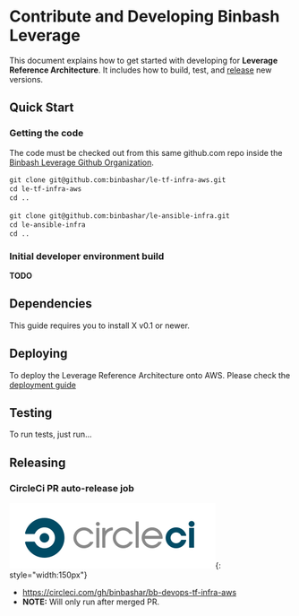 # Contribute and Developing Binbash Leverage 

This document explains how to get started with developing for **Leverage Reference Architecture**.
It includes how to build, test, and [release](https://github.com/binbashar/le-tf-infra-aws/releases) new versions.

## Quick Start

### Getting the code

The code must be checked out from this same github.com repo inside the
[Binbash Leverage Github Organization](https://github.com/binbashar).

```
git clone git@github.com:binbashar/le-tf-infra-aws.git
cd le-tf-infra-aws
cd ..

git clone git@github.com:binbashar/le-ansible-infra.git
cd le-ansible-infra
cd ..
```

### Initial developer environment build

**TODO**

## Dependencies

This guide requires you to install X v0.1 or newer.

## Deploying

To deploy the Leverage Reference Architecture onto AWS.
Please check the [deployment guide](./deploy/)

## Testing

To run tests, just run...

## Releasing
### CircleCi PR auto-release job

![circleci-logo](../assets/images/logos/circleci.png "CircleCI"){: style="width:150px"}

- <https://circleci.com/gh/binbashar/bb-devops-tf-infra-aws>
- **NOTE:** Will only run after merged PR.